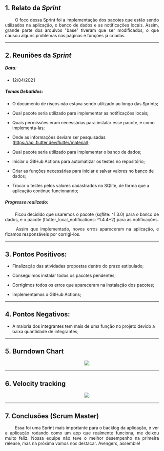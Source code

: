 ## 1. Relato da _Sprint_

<p align="justify">&emsp;&emsp; O foco dessa Sprint foi a implementação dos pacotes que estão sendo utilizados na aplicação, o banco de dados e as notificações locais. Assim, grande parte dos arquivos "base" tiveram que ser modificados, o que causou alguns problemas nas páginas e funções já criadas.</p>


------------
## 2. Reuniões da _Sprint_ 
##### Data:
- 12/04/2021

##### _Temas Debatidos:_

-  O documento de riscos não estava sendo utilizado ao longo das Sprints;

-  Qual pacote seria utilizado para implementar as notificações locais;

-  Quais permissões eram necessárias para instalar esse pacote, e como implementa-las;

-  Onde as informações deviam ser pesquisadas (https://api.flutter.dev/flutter/material);

-  Qual pacote seria utilizado para implementar o banco de dados;

-  Iniciar o GitHub Actions para automatizar os testes no repositório;

-  Criar as funções necessárias para iniciar e salvar valores no banco de dados;

-  Trocar o testes pelos valores cadastrados no SQlite, de forma que a aplicação continue funcionando;

##### Progresso realizado: 

<p align="justify">&emsp;&emsp; Ficou decidido que usaremos o pacote (sqflite: ^1.3.0) para o banco de dados, e o pacote (flutter_local_notifications: ^1.4.4+2) para as notificações.</p>

<p align="justify">&emsp;&emsp; Assim que implementado, novos erros apareceram na aplicação, e ficamos responsáveis por corrigi-los.</p>

------------

## 3. Pontos Positivos:

* Finalização das atividades propostas dentro do prazo estipulado;

* Conseguimos instalar todos os pacotes pendentes;

* Corrigimos todos os erros que apareceram na instalação dos pacotes;

* Implementamos o GitHub Actions;

-----------

## 4. Pontos Negativos:

* A maioria dos integrantes tem mais de uma função no projeto devido a baixa quantidade de integrantes;

-----------

## 5. Burndown Chart
<p align = "center"> &emsp;&emsp; <img src="https://raw.githubusercontent.com/fga-eps-mds/MDS-2020-2-G9/e53e86ccb39d5bbc8e8a32bfdc819c1deca075d3/docs/Sprints/Gr%C3%A1ficos/Burn%20Down%20(5).jpeg">
</p>

-----------

## 6. Velocity tracking
<p align = "center"> &emsp;&emsp; <img src="https://raw.githubusercontent.com/fga-eps-mds/MDS-2020-2-G9/e53e86ccb39d5bbc8e8a32bfdc819c1deca075d3/docs/Sprints/Gr%C3%A1ficos/Velocity%20tracking%20(3).jpeg">
</p>

-----------

## 7. Conclusões (Scrum Master)

<p align="justify">&emsp;&emsp; Essa foi uma Sprint mais importante para o backlog da aplicação, e ver a aplicação rodando como um app que realmente funciona, me deixou muito feliz. Nossa equipe não teve o melhor desempenho na primeira release, mas na próxima vamos nos destacar. Avengers, assemble!</p>